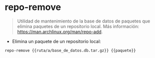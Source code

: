 # repo-remove

> Utilidad de mantenimiento de la base de datos de paquetes que elimina paquetes de un repositorio local.
> Más información: <https://man.archlinux.org/man/repo-add>.

- Elimina un paquete de un repositorio local:

`repo-remove {{ruta/a/base_de_datos.db.tar.gz}} {{paquete}}`
